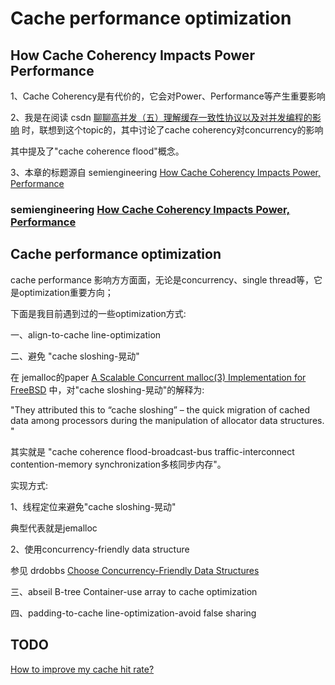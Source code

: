 # Cache performance optimization



## How Cache Coherency Impacts Power Performance

1、Cache Coherency是有代价的，它会对Power、Performance等产生重要影响

2、我是在阅读 csdn [聊聊高并发（五）理解缓存一致性协议以及对并发编程的影响](https://blog.csdn.net/iter_zc/article/details/40342695) 时，联想到这个topic的，其中讨论了cache coherency对concurrency的影响

其中提及了"cache coherence flood"概念。

3、本章的标题源自 semiengineering [How Cache Coherency Impacts Power, Performance](https://semiengineering.com/how-cache-coherency-impacts-power-performance/)

### semiengineering [How Cache Coherency Impacts Power, Performance](https://semiengineering.com/how-cache-coherency-impacts-power-performance/)



## Cache performance optimization

cache performance 影响方方面面，无论是concurrency、single thread等，它是optimization重要方向；

下面是我目前遇到过的一些optimization方式: 

一、align-to-cache line-optimization

二、避免 "cache sloshing-晃动"

在 jemalloc的paper [A Scalable Concurrent malloc(3) Implementation for FreeBSD](https://people.freebsd.org/~jasone/jemalloc/bsdcan2006/jemalloc.pdf) 中，对"cache sloshing-晃动"的解释为:

"They attributed this to “cache sloshing” – the quick migration of cached data among processors during the manipulation of allocator data structures. "

其实就是 "cache coherence flood-broadcast-bus traffic-interconnect contention-memory synchronization多核同步内存"。

实现方式: 

1、线程定位来避免"cache sloshing-晃动"

典型代表就是jemalloc

2、使用concurrency-friendly data structure

参见 drdobbs [Choose Concurrency-Friendly Data Structures](https://www.drdobbs.com/parallel/choose-concurrency-friendly-data-structu/208801371)



三、abseil B-tree Container-use array to cache optimization

四、padding-to-cache line-optimization-avoid false sharing



## TODO

[How to improve my cache hit rate?](https://support.ezoic.com/kb/article/how-to-improve-my-cache-hit-rate)